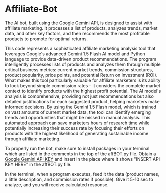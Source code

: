 # Affiliate-Bot
The AI bot, built using the Google Gemini API, is designed to assist with affiliate marketing. It processes a list of products, analyzes trends, market data, and other key factors, and then recommends the most profitable products to promote for optimal returns.


This code represents a sophisticated affiliate marketing analysis tool that leverages Google's advanced Gemini 1.5 Flash AI model and Python language to provide data-driven product recommendations. The program intelligently processes lists of products and analyzes them through multiple critical business metrics: current market trends, commission structures, product popularity, price points, and potential Return on Investment (ROI). What makes this tool particularly valuable for affiliate marketers is its ability to look beyond simple commission rates – it considers the complete market context to identify products with the highest profit potential. The AI model's analysis is comprehensive, providing not just recommendations but also detailed justifications for each suggested product, helping marketers make informed decisions. By using the Gemini 1.5 Flash model, which is trained on vast amounts of current market data, the tool can identify emerging trends and opportunities that might be missed in manual analysis. This automated approach can save marketers hours of research time while potentially increasing their success rate by focusing their efforts on products with the highest likelihood of generating sustainable income through affiliate marketing.

To properly run the bot, make sure to install packages in your terminal which are listed in the comments in the top of the affBOT.py file.
Obtain a [Google Gemini API KEY](https://ai.google.dev/gemini-api/docs?_gl=1*1ydct19*_ga*MTczMDYzNTE2OS4xNzM1MzQyMjkz*_ga_P1DBVKWT6V*MTczNTM1NjI4MS4yLjEuMTczNTM1NjI4NS41Ni4wLjEyNjc1MTcwNQ..) and insert in the place where it shows "INSERT API KEY HERE" in the affBOT.py file.

In the terminal, when a program executes, feed it the data (product names, a little description, and commission rates if possible). Give it 5-10 sec to analyze, and you will receive calculated response.
